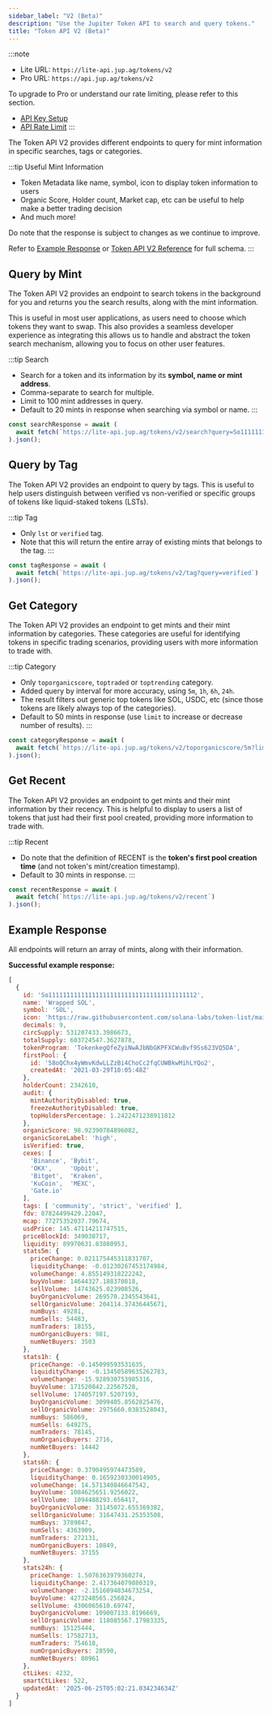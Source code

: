 ```yaml
---
sidebar_label: "V2 (Beta)"
description: "Use the Jupiter Token API to search and query tokens."
title: "Token API V2 (Beta)"
---
```


<head>
    <title>V2</title>
    <meta name="twitter:card" content="summary" />
</head>

:::note
- Lite URL: `https://lite-api.jup.ag/tokens/v2`
- Pro URL: `https://api.jup.ag/tokens/v2`

To upgrade to Pro or understand our rate limiting, please refer to this section.
- [API Key Setup](/docs/api-setup)
- [API Rate Limit](/docs/api-rate-limit)
:::

The Token API V2 provides different endpoints to query for mint information in specific searches, tags or categories.

:::tip Useful Mint Information
- Token Metadata like name, symbol, icon to display token information to users
- Organic Score, Holder count, Market cap, etc can be useful to help make a better trading decision
- And much more!

Do note that the response is subject to changes as we continue to improve.

Refer to [Example Response](#example-response) or [Token API V2 Reference](/docs/api/token-api/v2) for full schema.
:::

## Query by Mint

The Token API V2 provides an endpoint to search tokens in the background for you and returns you the search results, along with the mint information.

This is useful in most user applications, as users need to choose which tokens they want to swap. This also provides a seamless developer experience as integrating this allows us to handle and abstract the token search mechanism, allowing you to focus on other user features.

:::tip Search 
- Search for a token and its information by its **symbol, name or mint address**.
- Comma-separate to search for multiple.
- Limit to 100 mint addresses in query.
- Default to 20 mints in response when searching via symbol or name.
:::

```jsx
const searchResponse = await (
  await fetch(`https://lite-api.jup.ag/tokens/v2/search?query=So11111111111111111111111111111111111111112`)
).json();
```

## Query by Tag

The Token API V2 provides an endpoint to query by tags. This is useful to help users distinguish between verified vs non-verified or specific groups of tokens like liquid-staked tokens (LSTs).

:::tip Tag
- Only `lst` or `verified` tag.
- Note that this will return the entire array of existing mints that belongs to the tag.
:::

```jsx
const tagResponse = await (
  await fetch(`https://lite-api.jup.ag/tokens/v2/tag?query=verified`)
).json();
```

## Get Category

The Token API V2 provides an endpoint to get mints and their mint information by categories. These categories are useful for identifying tokens in specific trading scenarios, providing users with more information to trade with.

:::tip Category
- Only `toporganicscore`, `toptraded` or `toptrending` category.
- Added query by interval for more accuracy, using `5m`, `1h`, `6h`, `24h`.
- The result filters out generic top tokens like SOL, USDC, etc (since those tokens are likely always top of the categories).
- Default to 50 mints in response (use `limit` to increase or decrease number of results).
:::

```jsx
const categoryResponse = await (
  await fetch(`https://lite-api.jup.ag/tokens/v2/toporganicscore/5m?limit=100`)
).json();
```

## Get Recent

The Token API V2 provides an endpoint to get mints and their mint information by their recency. This is helpful to display to users a list of tokens that just had their first pool created, providing more information to trade with.

:::tip Recent
- Do note that the definition of RECENT is the **token's first pool creation time** (and not token's mint/creation timestamp).
- Default to 30 mints in response.
:::

```jsx
const recentResponse = await (
  await fetch(`https://lite-api.jup.ag/tokens/v2/recent`)
).json();
```

## Example Response

All endpoints will return an array of mints, along with their information.

**Successful example response:**

```jsx
[
  {
    id: 'So11111111111111111111111111111111111111112',
    name: 'Wrapped SOL',
    symbol: 'SOL',
    icon: 'https://raw.githubusercontent.com/solana-labs/token-list/main/assets/mainnet/So11111111111111111111111111111111111111112/logo.png',
    decimals: 9,
    circSupply: 531207433.3986673,
    totalSupply: 603724547.3627878,
    tokenProgram: 'TokenkegQfeZyiNwAJbNbGKPFXCWuBvf9Ss623VQ5DA',
    firstPool: {
      id: '58oQChx4yWmvKdwLLZzBi4ChoCc2fqCUWBkwMihLYQo2',
      createdAt: '2021-03-29T10:05:48Z'
    },
    holderCount: 2342610,
    audit: {
      mintAuthorityDisabled: true,
      freezeAuthorityDisabled: true,
      topHoldersPercentage: 1.2422471238911812
    },
    organicScore: 98.92390784896082,
    organicScoreLabel: 'high',
    isVerified: true,
    cexes: [
      'Binance', 'Bybit',
      'OKX',     'Upbit',
      'Bitget',  'Kraken',
      'KuCoin',  'MEXC',
      'Gate.io'
    ],
    tags: [ 'community', 'strict', 'verified' ],
    fdv: 87824499429.22047,
    mcap: 77275352037.79674,
    usdPrice: 145.47114211747515,
    priceBlockId: 349038717,
    liquidity: 89970631.83880953,
    stats5m: {
      priceChange: 0.021175445311831707,
      liquidityChange: -0.01230267453174984,
      volumeChange: 4.855149318222242,
      buyVolume: 14644327.188370818,
      sellVolume: 14743625.023908526,
      buyOrganicVolume: 269570.2345543641,
      sellOrganicVolume: 204114.37436445671,
      numBuys: 49281,
      numSells: 54483,
      numTraders: 18155,
      numOrganicBuyers: 981,
      numNetBuyers: 3503
    },
    stats1h: {
      priceChange: -0.145099593531635,
      liquidityChange: -0.13450589635262783,
      volumeChange: -15.928930753985316,
      buyVolume: 171520842.22567528,
      sellVolume: 174057197.5207193,
      buyOrganicVolume: 3099405.8562825476,
      sellOrganicVolume: 2975660.0383528043,
      numBuys: 586069,
      numSells: 649275,
      numTraders: 78145,
      numOrganicBuyers: 2716,
      numNetBuyers: 14442
    },
    stats6h: {
      priceChange: 0.3790495974473589,
      liquidityChange: 0.1659230330014905,
      volumeChange: 14.571340846647542,
      buyVolume: 1084625651.9256022,
      sellVolume: 1094488293.656417,
      buyOrganicVolume: 31145072.655369382,
      sellOrganicVolume: 31647431.25353508,
      numBuys: 3789847,
      numSells: 4363909,
      numTraders: 272131,
      numOrganicBuyers: 10849,
      numNetBuyers: 37155
    },
    stats24h: {
      priceChange: 1.5076363979360274,
      liquidityChange: 2.417364079880319,
      volumeChange: -2.1516094834673254,
      buyVolume: 4273248565.256824,
      sellVolume: 4306065610.69747,
      buyOrganicVolume: 109007133.8196669,
      sellOrganicVolume: 118085567.17983335,
      numBuys: 15125444,
      numSells: 17582713,
      numTraders: 754618,
      numOrganicBuyers: 28590,
      numNetBuyers: 80961
    },
    ctLikes: 4232,
    smartCtLikes: 522,
    updatedAt: '2025-06-25T05:02:21.034234634Z'
  }
]
```

